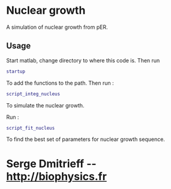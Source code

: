 # Nuclear growth
A simulation of nuclear growth from pER.

## Usage
Start matlab, change directory to where this code is. Then run
```matlab
startup
```
To add the functions to the path.
Then run :
```matlab
script_integ_nucleus
```
To simulate the nuclear growth.

Run :
```matlab
script_fit_nucleus
```
To find the best set of parameters for nuclear growth sequence.

# Serge Dmitrieff -- http://biophysics.fr
